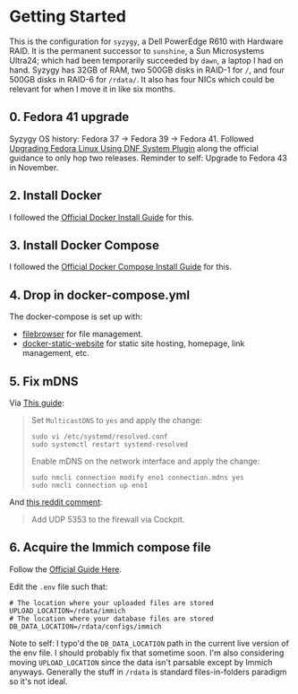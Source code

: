 # Getting Started
This is the configuration for `syzygy`, a Dell PowerEdge R610 with Hardware RAID.  It is the permanent successor to `sunshine`, a Sun Microsystems Ultra24; which had been temporarily succeeded by `dawn`, a laptop I had on hand.  Syzygy has 32GB of RAM, two 500GB disks in RAID-1 for `/`, and four 500GB disks in RAID-6 for `/rdata/`.  It also has four NICs which could be relevant for when I move it in like six months.

## 0. Fedora 41 upgrade
Syzygy OS history: Fedora 37 -> Fedora 39 -> Fedora 41.  Followed [Upgrading Fedora Linux Using DNF System Plugin](https://docs.fedoraproject.org/en-US/quick-docs/upgrading-fedora-offline/) along the official guidance to only hop two releases.  Reminder to self: Upgrade to Fedora 43 in November.

## 2. Install Docker
I followed the [Official Docker Install Guide](https://docs.docker.com/engine/install/fedora/) for this.

## 3. Install Docker Compose
I followed the [Official Docker Compose Install Guide](https://docs.docker.com/compose/install/) for this.

## 4. Drop in docker-compose.yml
The docker-compose is set up with:
* [filebrowser](https://github.com/hurlenko/filebrowser-docker) for file management.
* [docker-static-website](https://github.com/lipanski/docker-static-website) for static site hosting, homepage, link management, etc.

## 5. Fix mDNS
Via [This guide](https://gist.github.com/jimmydo/cdd07003150b379afd3d40ba233f5835):
>Set `MulticastDNS` to `yes` and apply the change:
>
>```shell
>sudo vi /etc/systemd/resolved.conf
>sudo systemctl restart systemd-resolved
>```
>
>Enable mDNS on the network interface and apply the change:
>
>```shell
>sudo nmcli connection modify eno1 connection.mdns yes
>sudo nmcli connection up eno1
>```
And [this reddit comment](https://www.reddit.com/r/Fedora/comments/1afn0kz/how_to_enable_fedora_server_39_local_name_and/):
>Add UDP 5353 to the firewall via Cockpit.

## 6. Acquire the Immich compose file
Follow the [Official Guide Here](https://immich.app/docs/install/docker-compose/#step-4---upgrading).

Edit the `.env` file such that:
```shell
# The location where your uploaded files are stored
UPLOAD_LOCATION=/rdata/immich
# The location where your database files are stored
DB_DATA_LOCATION=/rdata/configs/immich
```
Note to self: I typo'd the `DB_DATA_LOCATION` path in the current live version of the env file.  I should probably fix that sometime soon.  I'm also considering moving `UPLOAD_LOCATION` since the data isn't parsable except by Immich anyways.  Generally the stuff in `/rdata` is standard files-in-folders paradigm so it's not ideal.
